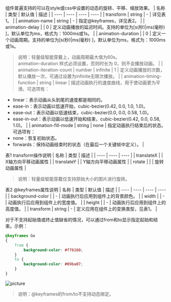 组件普遍支持的可以在style或css中设置的动态的旋转、平移、缩放效果。
|  名称   | 类型  |  默认值   | 描述  |
|  ----  | ----  |  ----  | ----  |
| transform  | string | - | 详见表1。 |
| animation-name  | string | - | 指定@keyframes，详见表2。 |
| animation-delay  | <time> | 0 | 定义动画播放的延迟时间。支持的单位为[s(秒)|ms(毫秒) ]，默认单位为ms，格式为：1000ms或1s。 |
| animation-duration  | <time> | 0 | 定义一个动画周期。支持的单位为[s(秒)|ms(毫秒) ]，默认单位为ms，格式为：1000ms或1s。<br/>
> 说明：轻量级智能穿戴上，动画周期最大值为60s。  
animation-duration 样式必须设置，否则时长为 0，则不会播放动画。 |
| animation-iteration-count  | number | infinite | 1 | 定义动画播放的次数，默认播放一次，可通过设置为infinite无限次播放。 |
| animation-timing-function  | string | linear | 描述动画执行的速度曲线，用于使动画更为平滑。可选项有：  
+ linear：表示动画从头到尾的速度都是相同的。  
+ ease-in：表示动画以低速开始，cubic-bezier(0.42, 0.0, 1.0, 1.0)。  
+ ease-out：表示动画以低速结束，cubic-bezier(0.0, 0.0, 0.58, 1.0)。  
+ ease-in-out：表示动画以低速开始和结束，cubic-bezier(0.42, 0.0, 0.58, 1.0)。 |
| animation-fill-mode  | string | none | 指定动画执行结束后的状态。可选项有：  
+ none：恢复初始状态。  
+ forwards：保持动画结束时的状态（在最后一个关键帧中定义）。 |

表1 transform操作说明
|  名称   | 类型  | 描述  |
|  ----  | ----  | ----  |
| translateX  | <length> | X轴方向平移动画属性 |
| translateY  | <length> | Y轴方向平移动画属性 |
| rotate  | <deg> | <rad> | 旋转动画属性 |

> 说明：轻量级智能穿戴仅支持原始大小的图片进行旋转。

表2 @keyframes属性说明
|  名称   | 类型  |  默认值   | 描述  |
|  ----  | ----  |  ----  | ----  |
| background-color  | <color> | -  | 动画执行后应用到组件上的背景颜色。 |
| width  | <length> | -  | 动画执行后应用到组件上的宽度值。 |
| height  | <length> | -  | 动画执行后应用到组件上的高度值。 |
| transform  | string | -  | 定义应用在组件上的变换类型，见表1。 |

对于不支持起始值或终止值缺省的情况，可以通过from和to显示指定起始和结束。示例：
```css
@keyframes Go
{
    from {
        background-color: #f76160;
    }
    to {
        background-color: #09ba07;
    }
}
```

![picture](https://communityfile-drcn.op.hicloud.com/FileServer/getFile/cmtyPub/011/111/111/0000000000011111111.20200930144419.12562769090068034679161790658283:50510930071315:2800:24C94BA6793BA636D81432870BAA8AA9E5E9732400593733190F2A6DAF7907D2.gif?needInitFileName=true?needInitFileName=true)

> 说明：@keyframes的from/to不支持动态绑定。
